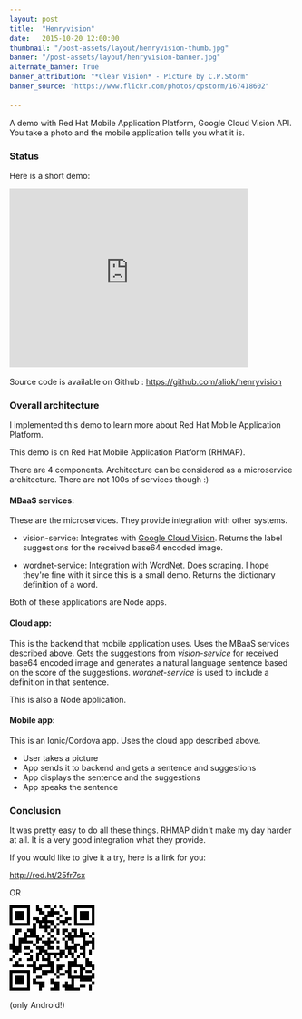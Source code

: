 ```yaml
---
layout: post
title:  "Henryvision"
date:   2015-10-20 12:00:00
thumbnail: "/post-assets/layout/henryvision-thumb.jpg"
banner: "/post-assets/layout/henryvision-banner.jpg"
alternate_banner: True
banner_attribution: "*Clear Vision* - Picture by C.P.Storm"
banner_source: "https://www.flickr.com/photos/cpstorm/167418602"

---
```


A demo with Red Hat Mobile Application Platform, Google Cloud Vision API.
You take a photo and the mobile application tells you what it is.
<!--more-->

### Status

Here is a short demo:

<iframe width="420" height="315" src="https://www.youtube.com/embed/npUtwnmuKEQ" frameborder="0" allowfullscreen></iframe>

Source code is available on Github : <https://github.com/aliok/henryvision>

### Overall architecture

I implemented this demo to learn more about Red Hat Mobile Application Platform.

This demo is on Red Hat Mobile Application Platform (RHMAP).

There are 4 components. Architecture can be considered as a microservice architecture.
There are not 100s of services though :)

#### MBaaS services:

These are the microservices. They provide integration with other systems.

- vision-service: Integrates with [Google Cloud Vision](https://cloud.google.com/vision/).
                  Returns the label suggestions for the received base64 encoded image.

- wordnet-service: Integration with [WordNet](https://wordnet.princeton.edu/wordnet/). Does scraping.
                   I hope they're fine with it since this is a small demo.
                   Returns the dictionary definition of a word.

Both of these applications are Node apps.

#### Cloud app:

This is the backend that mobile application uses. Uses the MBaaS services described above.
Gets the suggestions from *vision-service* for received base64 encoded image and generates
a natural language sentence based on the score of the suggestions. *wordnet-service* is used
to include a definition in that sentence.

This is also a Node application.

#### Mobile app:

This is an Ionic/Cordova app. Uses the cloud app described above.

- User takes a picture
- App sends it to backend and gets a sentence and suggestions
- App displays the sentence and the suggestions
- App speaks the sentence


### Conclusion

It was pretty easy to do all these things. RHMAP didn't make my day harder at all.
It is a very good integration what they provide.

If you would like to give it a try, here is a link for you:

<http://red.ht/25fr7sx>

OR

![qrCode](/post-assets/henryvision-qrcode.png)

(only Android!)